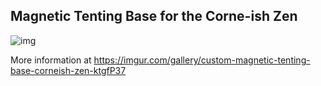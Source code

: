 ## Magnetic Tenting Base for the Corne-ish Zen

![img](https://i.imgur.com/oQNZd6y.jpeg)

More information at https://imgur.com/gallery/custom-magnetic-tenting-base-corneish-zen-ktgfP37